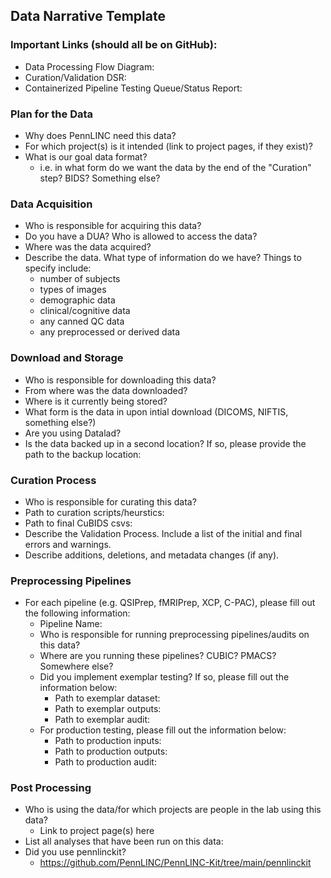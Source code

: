 ## Data Narrative Template 

### Important Links (should all be on GitHub):
* Data Processing Flow Diagram:
* Curation/Validation DSR:
* Containerized Pipeline Testing Queue/Status Report: 

### Plan for the Data 

* Why does PennLINC need this data?
* For which project(s) is it intended (link to project pages, if they exist)? 
* What is our goal data format?
   * i.e. in what form do we want the data by the end of the "Curation" step? BIDS? Something else? 

### Data Acquisition

* Who is responsible for acquiring this data?
* Do you have a DUA? Who is allowed to access the data?
* Where was the data acquired? 
* Describe the data. What type of information do we have? Things to specify include:
   * number of subjects
   * types of images
   * demographic data
   * clinical/cognitive data
   * any canned QC data
   * any preprocessed or derived data

### Download and Storage 

* Who is responsible for downloading this data?
* From where was the data downloaded?
* Where is it currently being stored?
* What form is the data in upon intial download (DICOMS, NIFTIS, something else?)
* Are you using Datalad? 
* Is the data backed up in a second location? If so, please provide the path to the backup location:


### Curation Process

* Who is responsible for curating this data?
* Path to curation scripts/heurstics: 
* Path to final CuBIDS csvs: 
* Describe the Validation Process. Include a list of the initial and final errors and warnings.
* Describe additions, deletions, and metadata changes (if any).

### Preprocessing Pipelines 
* For each pipeline (e.g. QSIPrep, fMRIPrep, XCP, C-PAC), please fill out the following information:
   * Pipeline Name: 
   * Who is responsible for running preprocessing pipelines/audits on this data?
   * Where are you running these pipelines? CUBIC? PMACS? Somewhere else?
   * Did you implement exemplar testing? If so, please fill out the information below:
      * Path to exemplar dataset:
      * Path to exemplar outputs:
      * Path to exemplar audit:
    * For production testing, please fill out the information below:
      * Path to production inputs:
      * Path to production outputs:
      * Path to production audit: 

### Post Processing 

* Who is using the data/for which projects are people in the lab using this data?
   * Link to project page(s) here  
* List all analyses that have been run on this data:
* Did you use pennlinckit?
   * https://github.com/PennLINC/PennLINC-Kit/tree/main/pennlinckit  

